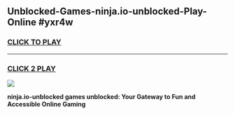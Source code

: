 
## Unblocked-Games-ninja.io-unblocked-Play-Online #yxr4w
<h3>
<a href="https://news.freeplayer.one?title=ninja.io-unblocked&ref=3">CLICK TO PLAY</a></h3>
<hr>

<h3>
<a href="https://news.freeplayer.one?title=ninja.io-unblocked&ref=3">CLICK 2 PLAY</a>
  
</h3>

<a href="https://news.freeplayer.one?title=ninja.io-unblocked&ref=3"><img src="https://clearcache.store/games.png"></a>


**ninja.io-unblocked games unblocked: Your Gateway to Fun and Accessible Online Gaming**
